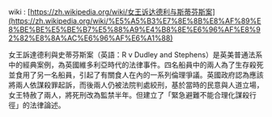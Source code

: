 
wiki : [https://zh.wikipedia.org/wiki/女王诉达德利与斯蒂芬斯案](https://zh.wikipedia.org/wiki/%E5%A5%B3%E7%8E%8B%E8%AF%89%E8%BE%BE%E5%BE%B7%E5%88%A9%E4%B8%8E%E6%96%AF%E8%92%82%E8%8A%AC%E6%96%AF%E6%A1%88)

女王訴達德利與史蒂芬斯案（英語：R v Dudley and Stephens）是英美普通法系中的經典案例，為英國維多利亞時代的法律事件。四名船員中的兩人為了生存殺死並食用了另一名船員，引起了有關食人在內的一系列倫理爭議。英國政府認為應該將兩人依謀殺罪起訴，而後兩人仍被法院判處絞刑，基於當時的民意與人道立場，女王特赦了兩人，將死刑改為監禁半年。但建立了「緊急避難不能合理化謀殺行徑」的法律論述。

